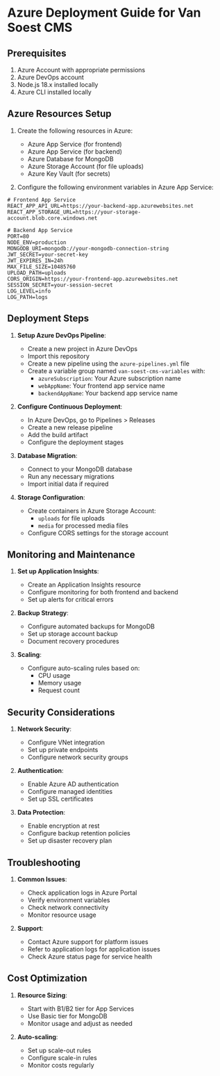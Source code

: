 # Azure Deployment Guide for Van Soest CMS

## Prerequisites

1. Azure Account with appropriate permissions
2. Azure DevOps account
3. Node.js 18.x installed locally
4. Azure CLI installed locally

## Azure Resources Setup

1. Create the following resources in Azure:

   - Azure App Service (for frontend)
   - Azure App Service (for backend)
   - Azure Database for MongoDB
   - Azure Storage Account (for file uploads)
   - Azure Key Vault (for secrets)

2. Configure the following environment variables in Azure App Service:

```env
# Frontend App Service
REACT_APP_API_URL=https://your-backend-app.azurewebsites.net
REACT_APP_STORAGE_URL=https://your-storage-account.blob.core.windows.net

# Backend App Service
PORT=80
NODE_ENV=production
MONGODB_URI=mongodb://your-mongodb-connection-string
JWT_SECRET=your-secret-key
JWT_EXPIRES_IN=24h
MAX_FILE_SIZE=10485760
UPLOAD_PATH=uploads
CORS_ORIGIN=https://your-frontend-app.azurewebsites.net
SESSION_SECRET=your-session-secret
LOG_LEVEL=info
LOG_PATH=logs
```

## Deployment Steps

1. **Setup Azure DevOps Pipeline**:

   - Create a new project in Azure DevOps
   - Import this repository
   - Create a new pipeline using the `azure-pipelines.yml` file
   - Create a variable group named `van-soest-cms-variables` with:
     - `azureSubscription`: Your Azure subscription name
     - `webAppName`: Your frontend app service name
     - `backendAppName`: Your backend app service name

2. **Configure Continuous Deployment**:

   - In Azure DevOps, go to Pipelines > Releases
   - Create a new release pipeline
   - Add the build artifact
   - Configure the deployment stages

3. **Database Migration**:

   - Connect to your MongoDB database
   - Run any necessary migrations
   - Import initial data if required

4. **Storage Configuration**:
   - Create containers in Azure Storage Account:
     - `uploads` for file uploads
     - `media` for processed media files
   - Configure CORS settings for the storage account

## Monitoring and Maintenance

1. **Set up Application Insights**:

   - Create an Application Insights resource
   - Configure monitoring for both frontend and backend
   - Set up alerts for critical errors

2. **Backup Strategy**:

   - Configure automated backups for MongoDB
   - Set up storage account backup
   - Document recovery procedures

3. **Scaling**:
   - Configure auto-scaling rules based on:
     - CPU usage
     - Memory usage
     - Request count

## Security Considerations

1. **Network Security**:

   - Configure VNet integration
   - Set up private endpoints
   - Configure network security groups

2. **Authentication**:

   - Enable Azure AD authentication
   - Configure managed identities
   - Set up SSL certificates

3. **Data Protection**:
   - Enable encryption at rest
   - Configure backup retention policies
   - Set up disaster recovery plan

## Troubleshooting

1. **Common Issues**:

   - Check application logs in Azure Portal
   - Verify environment variables
   - Check network connectivity
   - Monitor resource usage

2. **Support**:
   - Contact Azure support for platform issues
   - Refer to application logs for application issues
   - Check Azure status page for service health

## Cost Optimization

1. **Resource Sizing**:

   - Start with B1/B2 tier for App Services
   - Use Basic tier for MongoDB
   - Monitor usage and adjust as needed

2. **Auto-scaling**:
   - Set up scale-out rules
   - Configure scale-in rules
   - Monitor costs regularly
